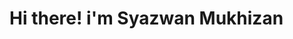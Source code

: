 <html>
    <head>
        <title>Syazwan Mukhizan</title>
    </head>
    <body>
        <h1 position="center">Hi there! i'm Syazwan Mukhizan</h1>
    </body>
</html>

